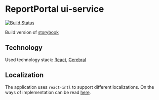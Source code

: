 # ReportPortal ui-service
[![Build Status](https://semaphoreci.com/api/v1/lexecon/rp_service-ui/branches/develop/shields_badge.svg)](https://semaphoreci.com/lexecon/rp_service-ui)

Build version of [storybook](http://reportportal.io/service-ui/index.html)
## Technology
Used technology stack: [React](https://reactjs.org/), [Cerebral](https://cerebraljs.com/)


## Localization

The application uses `react-intl` to support different localizations. On the ways of implementation can be read [here](https://github.com/yahoo/react-intl/wiki).
